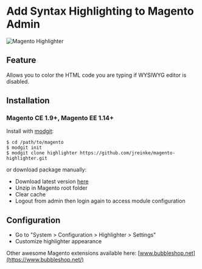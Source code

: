 # Add Syntax Highlighting to Magento Admin

![Magento Highlighter]()

## Feature

Allows you to color the HTML code you are typing if WYSIWYG editor is disabled.

## Installation

### Magento CE 1.9+, Magento EE 1.14+

Install with [modgit](https://github.com/jreinke/modgit):

    $ cd /path/to/magento
    $ modgit init
    $ modgit clone highlighter https://github.com/jreinke/magento-highlighter.git

or download package manually:

* Download latest version [here](https://github.com/jreinke/magento-highlighter/archive/master.zip)
* Unzip in Magento root folder
* Clear cache
* Logout from admin then login again to access module configuration

## Configuration

* Go to "System > Configuration > Highlighter > Settings"
* Customize highlighter appearance

Other awesome Magento extensions available here: [www.bubbleshop.net](https://www.bubbleshop.net/)